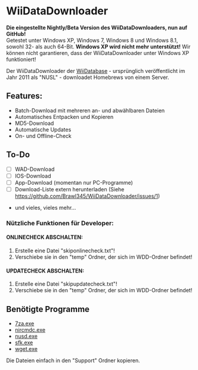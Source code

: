 WiiDataDownloader
===================

**Die eingestellte Nightly/Beta Version des WiiDataDownloaders, nun auf GitHub!**  
Getestet unter Windows XP, Windows 7, Windows 8 und Windows 8.1, sowohl 32- als auch 64-Bit. **Windows XP wird nicht mehr unterstützt!** Wir können nicht garantieren, dass der WiiDataDownloader unter Windows XP funktioniert!

Der WiiDataDownloader der [WiiDatabase](http://wiidatabase.de) - ursprünglich veröffentlicht im Jahr 2011 als "NUSL" - downloadet Homebrews von einem Server.

## Features:
- Batch-Download mit mehreren an- und abwählbaren Dateien
- Automatisches Entpacken und Kopieren
- MD5-Download
- Automatische Updates
- On- und Offline-Check

## To-Do
- [ ] WAD-Download
- [ ] IOS-Download
- [ ] App-Download (momentan nur PC-Programme)
- [ ] Download-Liste extern herunterladen (Siehe https://github.com/Brawl345/WiiDataDownloader/issues/1)
- und vieles, vieles mehr...

### Nützliche Funktionen für Developer:
#### ONLINECHECK ABSCHALTEN:
1. Erstelle eine Datei "skiponlinecheck.txt"!
2. Verschiebe sie in den "temp" Ordner, der sich im WDD-Ordner befindet!


#### UPDATECHECK ABSCHALTEN:
1. Erstelle eine Datei "skipupdatecheck.txt"!
2. Verschiebe sie in den "temp" Ordner, der sich im WDD-Ordner befindet!

## Benötigte Programme
- [7za.exe](http://7-zip.org/download.html)
- [nircmdc.exe](http://www.nirsoft.net/utils/nircmd.html)
- [nusd.exe](https://github.com/wiiNinja/NUS.downloader.command.line)
- [sfk.exe](http://stahlworks.com/dev/swiss-file-knife.html)
- [wget.exe](http://users.ugent.be/~bpuype/wget/#download)  

Die Dateien einfach in den "Support" Ordner kopieren.
